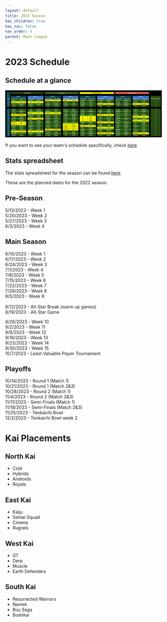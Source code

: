 ```yaml
---
layout: default
title: 2023 Season
has_children: true
has_toc: false
nav_order: 4
parent: Main League
---
```


# 2023 Schedule 


## Schedule at a glance

[![](./images/schedule.png) ](./images/schedule.png)

If you want to see your team's schedule specifically, check [here](./scheduleByTeam.md).

## Stats spreadsheet

The stats spreadsheet for the season can be found [here](./stats.md).

These are the planned dates for the 2022 season. 

## Pre-Season
5/13/2023 - Week 1<br />
5/20/2023 - Week 2<br />
5/27/2023 - Week 3<br />
6/3/2023 - Week 4<br />

## Main Season
6/10/2023 - Week 1<br />
6/17/2023 - Week 2<br />
6/24/2023 - Week 3<br />
7/1/2023 - Week 4<br />
7/8/2023 - Week 5<br />
7/15/2023 - Week 6<br />
7/22/2023 - Week 7<br />
7/29/2023 - Week 8<br />
8/5/2023 - Week 9<br />
<br />
8/12/2023 - All-Star Break (warm up games)<br />
8/19/2023 - All-Star Game<br />

8/26/2023 - Week 10<br />
9/2/2023 - Week 11<br />
9/9/2023 - Week 12<br />
9/16/2023 - Week 13<br />
9/23/2023 - Week 14<br />
9/30/2023 - Week 15<br />
10/7/2023 - Least Valuable Player Tournament<br />

## Playoffs

10/14/2023 - Round 1 (Match 1)<br />
10/21/2023 - Round 1 (Match 2&3)<br />
10/28/2023 - Round 2 (Match 1)<br />
11/4/2023 - Round 2 (Match 2&3)<br />
11/11/2023 - Semi-Finals (Match 1)<br />
11/18/2023 - Semi-Finals (Match 2&3)<br />
11/25/2023 - Tenkaichi Bowl<br />
12/2/2023 - Tenkaichi Bowl week 2<br />


# Kai Placements

## North Kai 
* Cold
* Hybrids
* Androids
* Royals

## East Kai
* Kaiju
* Sentai Squad
* Cinema
* Rugrats

## West Kai
* GT
* Derp
* Muscle
* Earth Defenders

## South Kai
* Resurrected Warriors
* Namek
* Buu Saga
* Budokai
